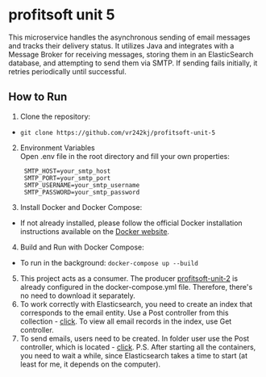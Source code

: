 # profitsoft unit 5
This microservice handles the asynchronous sending of email messages and tracks their delivery status. It utilizes Java and integrates with a Message Broker for receiving messages, storing them in an ElasticSearch database, and attempting to send them via SMTP. If sending fails initially, it retries periodically until successful.
## How to Run 
1. Clone the repository:
- ```git clone https://github.com/vr242kj/profitsoft-unit-5```
2. Environment Variables   
   Open .env file in the root directory and fill your own properties:
   ```
    SMTP_HOST=your_smtp_host
    SMTP_PORT=your_smtp_port
    SMTP_USERNAME=your_smtp_username
    SMTP_PASSWORD=your_smtp_password
   ```
3. Install Docker and Docker Compose:   
- If not already installed, please follow the official Docker installation instructions available on the [Docker website](https://www.docker.com/get-started/).
4. Build and Run with Docker Compose:   
- To run in the background: ```docker-compose up --build```
5. This project acts as a consumer. The producer [profitsoft-unit-2](https://github.com/vr242kj/profitsoft-unit-2) is already configured in the docker-compose.yml file. Therefore, there's no need to download it separately.
6. To work correctly with Elasticsearch, you need to create an index that corresponds to the email entity. Use a Post controller from this collection - [click](https://elements.getpostman.com/redirect?entityId=15327265-144c6153-e763-43f5-b242-c0f803ddd77b&entityType=collection). To view all email records in the index, use Get controller.
7. To send emails, users need to be created. In folder user use the Post controller, which is located - [click](https://elements.getpostman.com/redirect?entityId=15327265-b611c88a-4a57-4f82-b6c8-38f3552c5a9a&entityType=collection).
P.S. After starting all the containers, you need to wait a while, since Elasticsearch takes a time to start (at least for me, it depends on the computer).
